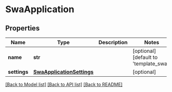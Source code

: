 # SwaApplication

## Properties
Name | Type | Description | Notes
------------ | ------------- | ------------- | -------------
**name** | **str** |  | [optional] [default to 'template_swa']
**settings** | [**SwaApplicationSettings**](SwaApplicationSettings.md) |  | [optional] 

[[Back to Model list]](../README.md#documentation-for-models) [[Back to API list]](../README.md#documentation-for-api-endpoints) [[Back to README]](../README.md)

